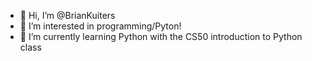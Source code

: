 - 👋 Hi, I’m @BrianKuiters
- 👀 I’m interested in programming/Pyton!
- 🌱 I’m currently learning Python with the CS50 introduction to Python class
